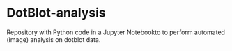 # DotBlot-analysis

Repository with Python code in a Jupyter Notebookto to perform automated (image) analysis on dotblot data.





